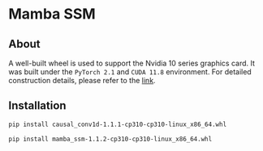 # Mamba SSM
## About
A well-built wheel is used to support the Nvidia 10 series graphics card. It was built under the ```PyTorch 2.1``` and ```CUDA 11.8``` environment. For detailed construction details, please refer to the [link](https://github.com/state-spaces/mamba/issues/40#issuecomment-1849095898).

## Installation

```bash
pip install causal_conv1d-1.1.1-cp310-cp310-linux_x86_64.whl
```

```bash
pip install mamba_ssm-1.1.2-cp310-cp310-linux_x86_64.whl
```

